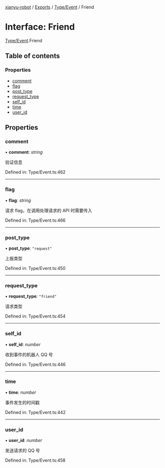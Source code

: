 [xianyu-robot](../README.md) / [Exports](../modules.md) / [Type/Event](../modules/type_event.md) / Friend

# Interface: Friend

[Type/Event](../modules/type_event.md).Friend

## Table of contents

### Properties

- [comment](type_event.friend.md#comment)
- [flag](type_event.friend.md#flag)
- [post\_type](type_event.friend.md#post_type)
- [request\_type](type_event.friend.md#request_type)
- [self\_id](type_event.friend.md#self_id)
- [time](type_event.friend.md#time)
- [user\_id](type_event.friend.md#user_id)

## Properties

### comment

• **comment**: *string*

验证信息

Defined in: Type/Event.ts:462

___

### flag

• **flag**: *string*

请求 flag，在调用处理请求的 API 时需要传入

Defined in: Type/Event.ts:466

___

### post\_type

• **post\_type**: ``"request"``

上报类型

Defined in: Type/Event.ts:450

___

### request\_type

• **request\_type**: ``"friend"``

请求类型

Defined in: Type/Event.ts:454

___

### self\_id

• **self\_id**: *number*

收到事件的机器人 QQ 号

Defined in: Type/Event.ts:446

___

### time

• **time**: *number*

事件发生的时间戳

Defined in: Type/Event.ts:442

___

### user\_id

• **user\_id**: *number*

发送请求的 QQ 号

Defined in: Type/Event.ts:458
